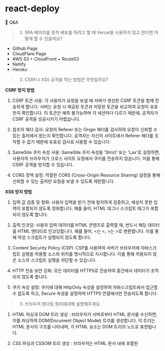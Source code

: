 # react-deploy


🚀 Q&A


> 1. SPA 페이지를 정적 배포를 하려고 할 때 Vercel을 사용하지 않고 한다면 어떻게 할 수 있을까요?


- Github Page
- CloudFlare Page
- AWS S3 + CloudFront + Route53
- Netlify
- Heroku


> 2. CSRF나 XSS 공격을 막는 방법은 무엇일까요?


**CSRF 방지 방법**


1. CSRF 토큰 사용: 각 사용자가 요청을 보낼 때 서버가 생성한 CSRF 토큰을 함께 전송하게 합니다. 서버는 요청 시 제공된 토큰과 저장된 토큰을 비교하여 요청이 유효한지 확인합니다. 이 토큰은 예측 불가능하며 각 세션마다 다르기 때문에, 공격자가 CSRF 공격을 성공시키기 어렵습니다.


2. 참조자 헤더 검사: 요청의 Referer 또는 Origin 헤더를 검사하여 요청이 신뢰할 수 있는 출처에서 왔는지 확인합니다. 공격자는 자신의 사이트에서 Referer 헤더를 조작할 수 없기 때문에 유효성 검사로 사용할 수 있습니다.


3. SameSite 쿠키 속성 사용: SameSite 쿠키 속성을 'Strict' 또는 'Lax'로 설정하면, 사용자의 브라우저가 크로스 사이트 요청에서 쿠키를 전송하지 않습니다. 이를 통해 CSRF 공격을 방지할 수 있습니다.


4. CORS 정책 설정: 적절한 CORS (Cross-Origin Resource Sharing) 설정을 통해 신뢰할 수 있는 출처만 요청을 보낼 수 있도록 제한합니다.


**XSS 방지 방법**


1. 입력 값 검증 및 정화: 사용자 입력을 받기 전에 철저하게 검증하고, 예상치 못한 입력이 포함되지 않도록 정화합니다. 예를 들어, HTML 태그나 스크립트 태그가 포함되지 않도록 합니다.


2. 출력 인코딩: 사용자 입력 데이터를 HTML 콘텐츠로 출력할 때, 반드시 해당 데이터를 HTML 엔티티로 인코딩합니다. 예를 들어, <는 &lt;, >는 &gt;로 변환합니다. 이를 통해 악성 스크립트가 실행되지 않도록 합니다.


3. Content Security Policy (CSP): CSP를 사용하여 서버가 브라우저에 자바스크립트 실행을 허용할 소스와 위치를 명시적으로 지시합니다. 이를 통해 허용되지 않은 소스의 스크립트 실행을 차단할 수 있습니다.


4. HTTP 전송 보안 강화: 모든 데이터를 HTTPS로 전송하여 중간에서 데이터가 조작되지 않도록 합니다.


5. 쿠키 속성 설정: 쿠키에 대해 HttpOnly 속성을 설정하여 자바스크립트에서 접근할 수 없도록 하고, Secure 속성을 설정하여 HTTPS 연결에서만 전송되도록 합니다.


> 3. 브라우저 렌더링 원리에대해 설명해주세요.


1. HTML 파싱과 DOM 트리 생성 : 브라우저가 서버로부터 HTML 문서를 수신하면, 이를 파싱하여 DOM(Document Object Model) 트리를 생성합니다. 이 트리는 HTML 문서의 구조를 나타내며, 각 HTML 요소는 DOM 트리의 노드로 표현됩니다.


2. CSS 파싱과 CSSOM 트리 생성 : 브라우저는 HTML 문서 내에 포함된 <style> 태그나 외부 링크된 CSS 파일을 파싱하여 CSSOM(CSS Object Model) 트리를 생성합니다. CSSOM 트리는 CSS 규칙을 포함하며, 각 규칙은 선택자와 스타일 속성으로 이루어져 있습니다.


3. 렌더 트리 생성 : 브라우저는 DOM 트리와 CSSOM 트리를 결합하여 렌더 트리를 생성합니다. 렌더 트리는 화면에 표시되어야 하는 모든 노드와 해당 스타일 정보를 포함합니다. DOM 트리의 일부 요소, 예를 들어 <head> 태그나 display: none 스타일이 적용된 요소들은 렌더 트리에서 제외됩니다.


4. 레이아웃 계산 (Reflow) : 렌더 트리가 생성되면 브라우저는 각 렌더 트리 노드의 크기와 위치를 계산합니다. 이 과정을 레이아웃 또는 리플로우(Reflow) 라고 합니다. 여기서는 뷰포트의 크기와 각 요소의 스타일 규칙을 고려하여 요소들이 화면에 어떻게 배치될지 결정합니다.


5. 페인팅 (Painting) : 레이아웃 계산이 완료되면 브라우저는 각 렌더 트리 노드를 화면에 그립니다. 이 과정은 페인팅이라고 하며, 여기서 요소의 색상, 그림자, 테두리 등 스타일이 적용됩니다. 이 과정은 레스터화라고도 불리며, 픽셀 데이터를 생성하여 화면에 표시합니다.


6. 컴포지팅 (Compositing) : 페인팅 단계 이후, 브라우저는 여러 레이어로 분리된 요소들을 하나의 화면 이미지로 합치는 컴포지팅 단계를 수행합니다. 레이어를 사용하면 브라우저는 페이지의 일부분만 업데이트해야 하는 경우 전체 페이지를 다시 렌더링하지 않고, 특정 레이어만 다시 그려 성능을 최적화할 수 있습니다.